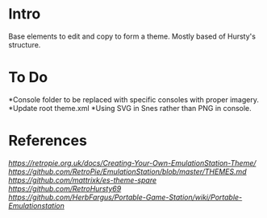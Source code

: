 # Intro
 Base elements to edit and copy to form a theme. Mostly based of Hursty's structure.

# To Do
*Console folder to be replaced with specific consoles with proper imagery.
*Update root theme.xml
*Using SVG in Snes rather than PNG in console.

# References
*https://retropie.org.uk/docs/Creating-Your-Own-EmulationStation-Theme/*
<br/>
*https://github.com/RetroPie/EmulationStation/blob/master/THEMES.md*
<br/>
*https://github.com/mattrixk/es-theme-spare*
<br/>
*https://github.com/RetroHursty69*
<br/>
*https://github.com/HerbFargus/Portable-Game-Station/wiki/Portable-Emulationstation*
